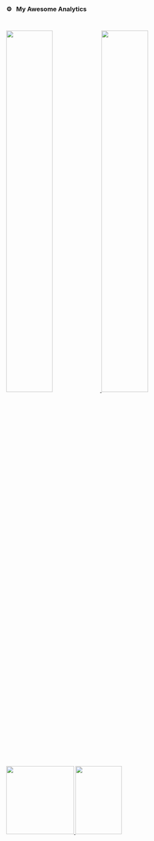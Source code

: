 ### ⚙️ &nbsp; My Awesome Analytics

<br/>
<p align="left">
  <a href="https://github.com/BeatBrackerz">
  <img width="49.5%" src="https://github-readme-stats-eight-theta.vercel.app/api?username=BeatBrackerz&show_icons=true&theme=algolia&include_all_commits=true&count_private=true&hide_border=true" />
    <img width="49.5%" src="https://github-readme-streak-stats.herokuapp.com/?user=BeatBrackerz&theme=algolia&hide_border=true" />
  </a>
</p>

<p align="left">
  <a href="https://github.com/BeatBrackerz">
  <img height="180em" src="https://github-readme-stats-eight-theta.vercel.app/api/top-langs/?username=AVS1508&layout=compact&langs_count=8&theme=algolia&hide_border=true" />
    <img height="180em" width="49.5%" src="https://github-readme-stats.vercel.app/api/wakatime?username=@BeatBrackerz&langs_count=8&theme=algolia&hide_border=true" />
  </a>
</p>

<!---
BeatBrackerz/BeatBrackerz is a ✨ special ✨ repository because its `README.md` (this file) appears on your GitHub profile.
You can click the Preview link to take a look at your changes.
--->
